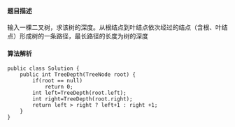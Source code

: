#### 题目描述
输入一棵二叉树，求该树的深度。从根结点到叶结点依次经过的结点（含根、叶结点）形成树的一条路径，最长路径的长度为树的深度
#### 算法解析
```
public class Solution {
    public int TreeDepth(TreeNode root) {
        if(root == null)
            return 0;
        int left=TreeDepth(root.left);
        int right=TreeDepth(root.right);
        return left > right ? left+1 : right +1;
    }
}
```

